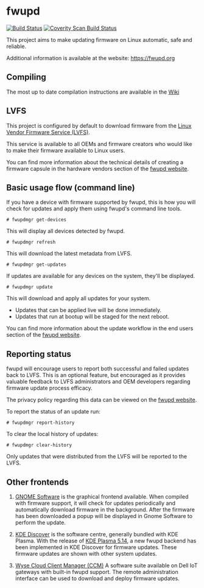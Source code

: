 fwupd
=====
[![Build Status](https://travis-ci.org/hughsie/fwupd.png?branch=master)](https://travis-ci.org/hughsie/fwupd)
[![Coverity Scan Build Status](https://scan.coverity.com/projects/10744/badge.svg)](https://scan.coverity.com/projects/10744)

This project aims to make updating firmware on Linux automatic, safe and reliable.

Additional information is available at the website: https://fwupd.org

## Compiling

The most up to date compilation instructions are available in the [Wiki](https://github.com/hughsie/fwupd/wiki/Compilation)

LVFS
----
This project is configured by default to download firmware from the [Linux Vendor
Firmware Service (LVFS)](https://fwupd.org/).

This service is available to all OEMs and firmware creators who would like to make
their firmware available to Linux users.

You can find more information about the technical details of creating a firmware
capsule in the hardware vendors section of the [fwupd website](https://fwupd.org).

Basic usage flow (command line)
------------------------------

If you have a device with firmware supported by fwupd, this is how you will check
for updates and apply them using fwupd's command line tools.

`# fwupdmgr get-devices`

This will display all devices detected by fwupd.

`# fwupdmgr refresh`

This will download the latest metadata from LVFS.

`# fwupdmgr get-updates`

If updates are available for any devices on the system, they'll be displayed.

`# fwupdmgr update`

This will download and apply all updates for your system.

* Updates that can be applied live will be done immediately.
* Updates that run at bootup will be staged for the next reboot.

You can find more information about the update workflow in the end
users section of the [fwupd website](https://fwupd.org).

Reporting status
---------------

fwupd will encourage users to report both successful and failed updates back
to LVFS.  This is an optional feature, but encouraged as it provides valuable
feedback to LVFS administrators and OEM developers regarding firmware update
process efficacy.

The privacy policy regarding this data can be viewed on the [fwupd website](https://fwupd.org/privacy).

To report the status of an update run:

`# fwupdmgr report-history`

To clear the local history of updates:

`# fwupdmgr clear-history`

 Only updates that were distributed from the LVFS will be reported to the LVFS.

Other frontends
-------------------

 1. [GNOME Software](https://wiki.gnome.org/Apps/Software) is the graphical
 frontend available. When compiled with firmware support, it will check for
 updates periodically and automatically download firmware in the background.
 After the firmware has been downloaded a popup will be displayed in Gnome
 Software to perform the update.

2. [KDE Discover](https://userbase.kde.org/Discover) is the software centre,
 generally bundled with KDE Plasma. With the release of
 [KDE Plasma 5.14](https://www.kde.org/announcements/plasma-5.14.0.php),
 a new fwupd backend has been implemented in KDE Discover for firmware updates.
 These firmware updates are shown with other system updates.

3. [Wyse Cloud Client Manager (CCM)](http://www.dell.com/us/business/p/wyse-cloud-client-manager/pd)
 A software suite available on Dell IoT gateways with built-in fwupd support.
 The remote administration interface can be used to download and deploy firmware
 updates.
